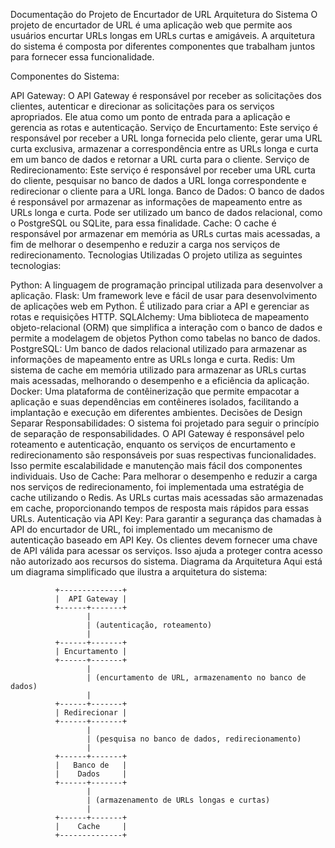 Documentação do Projeto de Encurtador de URL
Arquitetura do Sistema
O projeto de encurtador de URL é uma aplicação web que permite aos usuários encurtar URLs longas em URLs curtas e amigáveis. A arquitetura do sistema é composta por diferentes componentes que trabalham juntos para fornecer essa funcionalidade.

Componentes do Sistema:

API Gateway: O API Gateway é responsável por receber as solicitações dos clientes, autenticar e direcionar as solicitações para os serviços apropriados. Ele atua como um ponto de entrada para a aplicação e gerencia as rotas e autenticação.
Serviço de Encurtamento: Este serviço é responsável por receber a URL longa fornecida pelo cliente, gerar uma URL curta exclusiva, armazenar a correspondência entre as URLs longa e curta em um banco de dados e retornar a URL curta para o cliente.
Serviço de Redirecionamento: Este serviço é responsável por receber uma URL curta do cliente, pesquisar no banco de dados a URL longa correspondente e redirecionar o cliente para a URL longa.
Banco de Dados: O banco de dados é responsável por armazenar as informações de mapeamento entre as URLs longa e curta. Pode ser utilizado um banco de dados relacional, como o PostgreSQL ou SQLite, para essa finalidade.
Cache: O cache é responsável por armazenar em memória as URLs curtas mais acessadas, a fim de melhorar o desempenho e reduzir a carga nos serviços de redirecionamento.
Tecnologias Utilizadas
O projeto utiliza as seguintes tecnologias:

Python: A linguagem de programação principal utilizada para desenvolver a aplicação.
Flask: Um framework leve e fácil de usar para desenvolvimento de aplicações web em Python. É utilizado para criar a API e gerenciar as rotas e requisições HTTP.
SQLAlchemy: Uma biblioteca de mapeamento objeto-relacional (ORM) que simplifica a interação com o banco de dados e permite a modelagem de objetos Python como tabelas no banco de dados.
PostgreSQL: Um banco de dados relacional utilizado para armazenar as informações de mapeamento entre as URLs longa e curta.
Redis: Um sistema de cache em memória utilizado para armazenar as URLs curtas mais acessadas, melhorando o desempenho e a eficiência da aplicação.
Docker: Uma plataforma de contêinerização que permite empacotar a aplicação e suas dependências em contêineres isolados, facilitando a implantação e execução em diferentes ambientes.
Decisões de Design
Separar Responsabilidades: O sistema foi projetado para seguir o princípio de separação de responsabilidades. O API Gateway é responsável pelo roteamento e autenticação, enquanto os serviços de encurtamento e redirecionamento são responsáveis por suas respectivas funcionalidades. Isso permite escalabilidade e manutenção mais fácil dos componentes individuais.
Uso de Cache: Para melhorar o desempenho e reduzir a carga nos serviços de redirecionamento, foi implementada uma estratégia de cache utilizando o Redis. As URLs curtas mais acessadas são armazenadas em cache, proporcionando tempos de resposta mais rápidos para essas URLs.
Autenticação via API Key: Para garantir a segurança das chamadas à API do encurtador de URL, foi implementado um mecanismo de autenticação baseado em API Key. Os clientes devem fornecer uma chave de API válida para acessar os serviços. Isso ajuda a proteger contra acesso não autorizado aos recursos do sistema.
Diagrama da Arquitetura
Aqui está um diagrama simplificado que ilustra a arquitetura do sistema:

              +--------------+
              |  API Gateway |
              +------+-------+
                     |
                     | (autenticação, roteamento)
                     |
              +------+-------+
              | Encurtamento |
              +------+-------+
                     |
                     | (encurtamento de URL, armazenamento no banco de dados)
                     |
              +------+-------+
              | Redirecionar |
              +------+-------+
                     |
                     | (pesquisa no banco de dados, redirecionamento)
                     |
              +------+-------+
              |   Banco de   |
              |    Dados     |
              +------+-------+
                     |
                     | (armazenamento de URLs longas e curtas)
                     |
              +------+-------+
              |    Cache     |
              +--------------+
